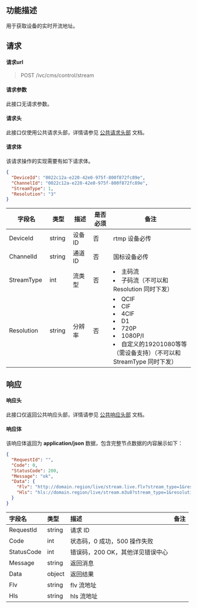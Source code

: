 ## 功能描述

用于获取设备的实时开流地址。

## 请求

#### 请求url

> POST /ivc/cms/control/stream

#### 请求参数

此接口无请求参数。

#### 请求头

此接口仅使用公共请求头部，详情请参见 [公共请求头部](https://cloud.tencent.com/document/product/1344/50451) 文档。

#### 请求体

该请求操作的实现需要有如下请求体。

```json
{
  "DeviceId": "0022c12a-e220-42e0-975f-800f872fc89e",
  "ChannelId": "0022c12a-e220-42e0-975f-800f872fc89e",
  "StreamType": 1,
  "Resolution": "3"
}
```


<table>
<thead>
<tr>
<th width=10%>字段名</th>
<th width=10%>类型</th>
<th width=10%>描述</th>
<th width=10%>是否必须</th>
<th width=40%>备注</th>
</tr>
</thead>
<tbody>
<tr>
<td>DeviceId</td>
<td>string</td>
<td>设备 ID</td>
<td>否</td>
<td>rtmp 设备必传</td>
</tr>
<tr>
<td>ChannelId</td>
<td>string</td>
<td>通道 ID</td>
<td>否</td>
<td>国标设备必传</td>
</tr>
<tr>
<td>StreamType</td>
<td>int</td>
<td>流类型</td>
<td>否</td>
<td><li>主码流<li>子码流（不可以和 Resolution 同时下发）</td>
</tr>
<tr>
<td>Resolution</td>
<td>string</td>
<td>分辨率</td>
<td>否</td>
<td><li>QCIF<li>CIF<li>4CIF<li>D1<li>720P<li>1080P/I<li>自定义的19201080等等（需设备支持）（不可以和 StreamType 同时下发）</td>
</tr>
</tbody>
</table>

## 响应

#### 响应头

此接口仅返回公共响应头部，详情请参见 [公共响应头部](https://cloud.tencent.com/document/product/1344/50452) 文档。

#### 响应体

该响应体返回为 **application/json** 数据，包含完整节点数据的内容展示如下：

```json
{
  "RequestId": "",
  "Code": 0,
  "StatusCode": 200,
  "Message": "ok",
  "Data": {
    "Flv": "http://domain.region/live/stream.live.flv?stream_type=1&resolution=1",
    "Hls": "hls://domain.region/live/stream.m3u8?stream_type=1&resolution=1"
  }
}
```

| 字段名     | 类型   | 描述                             | 备注 |
| :--------- | :----- | :------------------------------- | :--- |
| RequestId  | string | 请求 ID                          |      |
| Code       | int    | 状态码，0 成功，500 操作失败     |      |
| StatusCode | int    | 错误码，200 OK，其他详见错误中心 |      |
| Message    | string | 返回消息                         |      |
| Data       | object | 返回结果                         |      |
| Flv    | string | flv 流地址 |      |
| Hls    | string | hls 流地址 |      |

